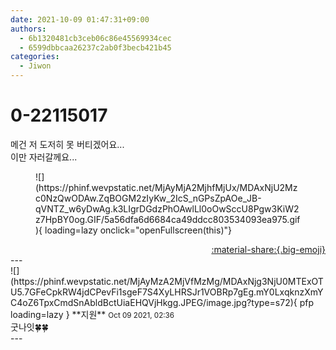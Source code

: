 ```yaml
---
date: 2021-10-09 01:47:31+09:00
authors:
  - 6b1320481cb3ceb06c86e45569934cec
  - 6599dbbcaa26237c2ab0f3becb421b45
categories:
  - Jiwon
---
```


# 0-22115017

<div class="post-container" markdown="1">
<div class="content-container md-sidebar__scrollwrap" markdown="1">

메건 저 도저히 못 버티겠어요...<br>이만 자러갈께요...
<figure markdown="1">
![](https://phinf.wevpstatic.net/MjAyMjA2MjhfMjUx/MDAxNjU2Mzc0NzQwODAw.ZqBOGM2zIyKw_2IcS_nGPsZpAOe_JB-qVNTZ_w6yDwAg.k3LIgrDGdzPhOAwlLl0oOwSccU8Pgw3KiW2z7HpBY0og.GIF/5a56dfa6d6684ca49ddcc803534093ea975.gif){ loading=lazy onclick="openFullscreen(this)"}
</figure>


</div>
</div>

<div style="text-align: right;" markdown="1">
<a href="https://weverse.io/fromis9/fanpost/0-22115017" style="text-align: right;">:material-share:{.big-emoji}</a>
</div>
---

<div class="comments-container md-sidebar__scrollwrap" markdown="1">
<div class="comment" markdown="1">
<div class='id-container' markdown="1">
![](https://phinf.wevpstatic.net/MjAyMzA2MjVfMzMg/MDAxNjg3NjU0MTExOTU5.7GFeCpkRW4jdCPevFi1sgeF7S4XyLHRSJr1VOBRp7gEg.mY0LxqknzXmYC4oZ6TpxCmdSnAbldBctUiaEHQVjHkgg.JPEG/image.jpg?type=s72){ pfp loading=lazy }
**<span class="artist">지원</span>** <small>Oct 09 2021, 02:36</small><br>
</div>
<div class='comment-body' markdown="1">
굿나잇🍀🍀
</div>
</div>
</div>
---
